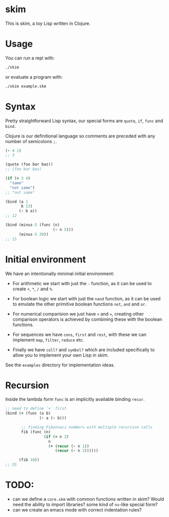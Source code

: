 # skim

This is skim, a toy Lisp written in Clojure.

# Usage

You can run a repl with:

``` bash
./skim
```

or evaluate a program with:

``` bash
./skim example.skm
```

# Syntax

Pretty straightforward Lisp syntax, our special forms are `quote`, `if`, `func` and `bind`.

Clojure is our definitional language so comments are preceded with any number of semicolons `;`.

``` Clojure
(- 4 1)
;; 3

(quote (foo bar baz))
;; (foo bar baz)

(if (= 3 4)
  "same"
  "not same")
;; "not same"

(bind (a 1
       b 13)
      (- b a))
;; 12

(bind (minus-5 (func (n)
                     (- n 5)))
      (minus-5 20))
;; 15

```

# Initial environment

We have an intentionally minimal initial environment:

- For arithmetic we start with just the `-` function, as it can be used to create `+`, `*`, `/` and `%`.

- For boolean logic we start with just the `nand` function, as it can be used to emulate the other primitive boolean functions `not`, `and` and `or`.

- For numerical comparision we just have `<` and `=`, creating other comparison operators is achieved by combining these with the boolean functions.

- For sequences we have `cons`, `first` and `rest`, with these we can implement `map`, `filter`, `reduce` etc.

- Finally we have `coll?` and `symbol?` which are included specifically to allow you to implement your own Lisp in skim.

See the `examples` directory for implementation ideas.

# Recursion

Inside the lambda form `func` is an implicitly available binding `recur`.

``` Clojure
;; need to define `+` first
(bind (+ (func (a b)
               (- a (- b)))

       ;; finding Fibonnaci numbers with multiple recursive calls
       fib (func (n)
                 (if (< n 2)
                   n
                   (+ (recur (- n 1))
                      (recur (- n 2))))))

      (fib 10))
;; 55
```

# TODO:

- can we define a `core.skm` with common functions written in skim? Would need the ability to import libraries? some kind of `ns`-like special form?
- can we create an emacs mode with correct indentation rules?
